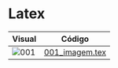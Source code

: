 # Latex
| Visual | Código |
|--------|--------|
| ![001](001_imagem.png) | [001_imagem.tex](001_imagem.tex) |
